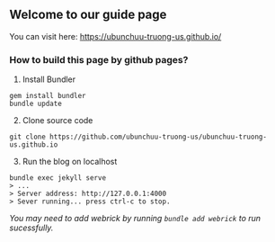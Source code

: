 ## Welcome to our guide page
You can visit here: https://ubunchuu-truong-us.github.io/
### How to build this page by github pages?
1. Install Bundler
```
gem install bundler
bundle update
```
2. Clone source code
```
git clone https://github.com/ubunchuu-truong-us/ubunchuu-truong-us.github.io
```
3. Run the blog on localhost
```
bundle exec jekyll serve
> ...
> Server address: http://127.0.0.1:4000
> Sever running... press ctrl-c to stop.
```
*You may need to add webrick by running `bundle add webrick` to run sucessfully.*
